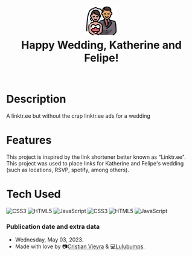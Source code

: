 <div align="center">
      <h1> <img src="https://raw.githubusercontent.com/lulubumps/kyf/main/assets/img/couple.png" width="80px"><br/>Happy Wedding, Katherine and Felipe!</h1>
     </div>
<p align="center"> <a href="https://lulubumps.github.io/kyf/" target="_blank"><img alt="" src="https://img.shields.io/badge/Website-EA4C89?style=normal&logo=dribbble&logoColor=white" style="vertical-align:center" /></a></p>

# Description
A linktr.ee but without the crap linktr.ee ads for a wedding

# Features
This project is inspired by the link shortener better known as "Linktr.ee". This project was used to place links for Katherine and Felipe's wedding (such as locations, RSVP, spotify, among others).

# Tech Used
 ![CSS3](https://img.shields.io/badge/css3-%231572B6.svg?style=for-the-badge&logo=css3&logoColor=white) ![HTML5](https://img.shields.io/badge/html5-%23E34F26.svg?style=for-the-badge&logo=html5&logoColor=white) ![JavaScript](https://img.shields.io/badge/javascript-%23323330.svg?style=for-the-badge&logo=javascript&logoColor=%23F7DF1E) ![CSS3](https://img.shields.io/badge/css3-%231572B6.svg?style=for-the-badge&logo=css3&logoColor=white) ![HTML5](https://img.shields.io/badge/html5-%23E34F26.svg?style=for-the-badge&logo=html5&logoColor=white) ![JavaScript](https://img.shields.io/badge/javascript-%23323330.svg?style=for-the-badge&logo=javascript&logoColor=%23F7DF1E)
      
### Publication date and extra data
* Wednesday, May 03, 2023.
* Made with love by 📷[Cristian Vieyra](https://www.behance.net/cristianvieyra) & 💻[Lulubumps](https://github.com/lulubumps).
<!-- </> with 💛 by readMD (https://readmd.itsvg.in) -->
    
